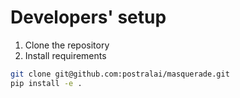 # Developers' setup

1. Clone the repository
1. Install requirements

```bash
git clone git@github.com:postralai/masquerade.git
pip install -e .
```
